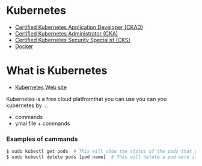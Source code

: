 # Kubernetes 

- [Certified Kubernetes Application Developer (CKAD)](ckad)
- [Certified Kubernetes Administrator (CKA)](cka)
- [Certified Kubernetes Security Specialist (CKS)](cks)
- [Docker](docker)

# What is Kubernetes
- [Kubernetes Web site](https://kubernetes.io/)

Kubernetes is  a free cloud platfromthat you can use you can you kubernetes by ...
-  commands
-  ymal file + commands
### Examples of cammands

```bash
$ sudo kubectl get pods  # This will show the ststus of the pods that you have not removed
$ sudo kubectl delete pods [pod name]  # This will delete a pod were it says "[pod name ]" write the pod name

```
